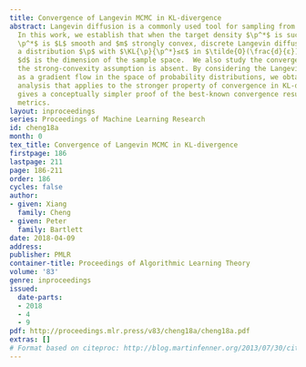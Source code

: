 ```yaml
---
title: Convergence of Langevin MCMC in KL-divergence
abstract: Langevin diffusion is a commonly used tool for sampling from a given distribution.
  In this work, we establish that when the target density $\p^*$ is such that $\log
  \p^*$ is $L$ smooth and $m$ strongly convex, discrete Langevin diffusion produces
  a distribution $\p$ with $\KL{\p}{\p^*}≤ε$ in $\tilde{O}(\frac{d}{ε})$ steps, where
  $d$ is the dimension of the sample space.  We also study the convergence rate when
  the strong-convexity assumption is absent. By considering the Langevin diffusion
  as a gradient flow in the space of probability distributions, we obtain an elegant
  analysis that applies to the stronger property of convergence in KL-divergence and
  gives a conceptually simpler proof of the best-known convergence results in weaker
  metrics.
layout: inproceedings
series: Proceedings of Machine Learning Research
id: cheng18a
month: 0
tex_title: Convergence of Langevin MCMC in KL-divergence
firstpage: 186
lastpage: 211
page: 186-211
order: 186
cycles: false
author:
- given: Xiang
  family: Cheng
- given: Peter
  family: Bartlett
date: 2018-04-09
address: 
publisher: PMLR
container-title: Proceedings of Algorithmic Learning Theory
volume: '83'
genre: inproceedings
issued:
  date-parts:
  - 2018
  - 4
  - 9
pdf: http://proceedings.mlr.press/v83/cheng18a/cheng18a.pdf
extras: []
# Format based on citeproc: http://blog.martinfenner.org/2013/07/30/citeproc-yaml-for-bibliographies/
---
```

